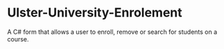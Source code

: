 # Ulster-University-Enrolement
A C# form that allows a user to enroll, remove or search for students on a course.
